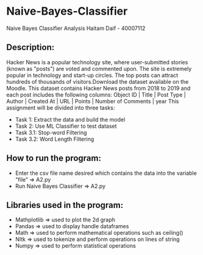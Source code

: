 # Naive-Bayes-Classifier

Naive Bayes Classifier Analysis
Haitam Daif - 40007112

## Description:
Hacker News is a popular technology site, where user-submitted stories (known as "posts") are
voted and commented upon. The site is extremely popular in technology and start-up circles. 
The top posts can attract hundreds of thousands of visitors.Download the dataset available on the Moodle. 
This dataset contains Hacker News posts from 2018 to 2019 and each post includes the following columns:
Object ID | Title | Post Type | Author | Created At | URL | Points | Number of Comments | year
This assignment will be divided into three tasks:
* Task 1: Extract the data and build the model
* Task 2: Use ML Classifier to test dataset
* Task 3.1: Stop-word Filtering
* Task 3.2: Word Length Filtering

## How to run the program:
* Enter the csv file name desired which contains the data into the variable "file" => A2.py
* Run Naive Bayes Classifier => A2.py

## Libraries used in the program:
* Mathplotlib  => used to plot the 2d graph 
* Pandas       => used to display handle dataframes
* Math         => used to perform mathematical operations such as ceiling()
* Nltk	       => used to tokenize and perform operations on lines of string
* Numpy	       => used to perform statistical operations
